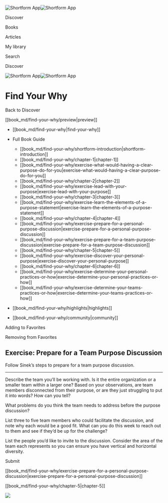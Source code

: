 ![Shortform App](/img/logo.36a2399e.svg)![Shortform App](/img/logo-dark.70c1b072.svg)

Discover

Books

Articles

My library

Search

Discover

![Shortform App](/img/logo.36a2399e.svg)![Shortform App](/img/logo-dark.70c1b072.svg)

# Find Your Why

Back to Discover

[[book_md/find-your-why/preview|preview]]

  * [[book_md/find-your-why|find-your-why]]
  * Full Book Guide

    * [[book_md/find-your-why/shortform-introduction|shortform-introduction]]
    * [[book_md/find-your-why/chapter-1|chapter-1]]
    * [[book_md/find-your-why/exercise-what-would-having-a-clear-purpose-do-for-you|exercise-what-would-having-a-clear-purpose-do-for-you]]
    * [[book_md/find-your-why/chapter-2|chapter-2]]
    * [[book_md/find-your-why/exercise-lead-with-your-purpose|exercise-lead-with-your-purpose]]
    * [[book_md/find-your-why/chapter-3|chapter-3]]
    * [[book_md/find-your-why/exercise-learn-the-elements-of-a-purpose-statement|exercise-learn-the-elements-of-a-purpose-statement]]
    * [[book_md/find-your-why/chapter-4|chapter-4]]
    * [[book_md/find-your-why/exercise-prepare-for-a-personal-purpose-discussion|exercise-prepare-for-a-personal-purpose-discussion]]
    * [[book_md/find-your-why/exercise-prepare-for-a-team-purpose-discussion|exercise-prepare-for-a-team-purpose-discussion]]
    * [[book_md/find-your-why/chapter-5|chapter-5]]
    * [[book_md/find-your-why/exercise-discover-your-personal-purpose|exercise-discover-your-personal-purpose]]
    * [[book_md/find-your-why/chapter-6|chapter-6]]
    * [[book_md/find-your-why/exercise-determine-your-personal-practices-or-how|exercise-determine-your-personal-practices-or-how]]
    * [[book_md/find-your-why/exercise-determine-your-teams-practices-or-how|exercise-determine-your-teams-practices-or-how]]
  * [[book_md/find-your-why/highlights|highlights]]
  * [[book_md/find-your-why/community|community]]



Adding to Favorites 

Removing from Favorites 

## Exercise: Prepare for a Team Purpose Discussion

Follow Sinek’s steps to prepare for a team purpose discussion.

* * *

Describe the team you’ll be working with. Is it the entire organization or a smaller team within a larger one? Based on your observations, are team members disconnected from their purpose, or are they just struggling to put it into words? How can you tell?

What problems do you think the team needs to address before the purpose discussion?

List three to five team members who could facilitate the discussion, and note why each would be a good fit. What can you do this week to reach out to them and see if they’d be up for the challenge?

List the people you’d like to invite to the discussion. Consider the area of the team each represents so you can ensure you have vertical and horizontal diversity.

Submit 

[[book_md/find-your-why/exercise-prepare-for-a-personal-purpose-discussion|exercise-prepare-for-a-personal-purpose-discussion]]

[[book_md/find-your-why/chapter-5|chapter-5]]

![](https://bat.bing.com/action/0?ti=56018282&Ver=2&mid=b8881944-e3ec-4ae5-b00d-4fb6c8f9beb8&sid=49fff5b0636c11eeb9c611038afc8668&vid=4a005010636c11ee80c703d4c4a7acd5&vids=0&msclkid=N&pi=0&lg=en-US&sw=800&sh=600&sc=24&nwd=1&tl=Shortform%20%7C%20Book&p=https%3A%2F%2Fwww.shortform.com%2Fapp%2Fbook%2Ffind-your-why%2Fexercise-prepare-for-a-team-purpose-discussion&r=&lt=396&evt=pageLoad&sv=1&rn=13573)

